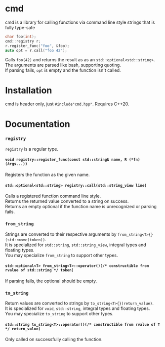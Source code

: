 # cmd
cmd is a library for calling functions via command line style strings that is fully type-safe

````c++
char foo(int);
cmd::registry r;
r.register_func("foo", &foo);
auto opt = r.call("foo 42");
````
Calls `foo(42)` and returns  the result as as an `std::optional<std::string>`.  
The arguments are parsed like bash, supporting quoting.  
If parsing fails, `opt` is empty and the function isn't called.


# Installation
cmd is header only, just `#include"cmd.hpp"`. Requires C++20.

# Documentation

### `registry`
`registry` is a regular type.

#### `void registry::register_func(const std::string& name, R (*fn)(Args...))`
Registers the function as the given name.

#### `std::optional<std::string> registry::call(std::string_view line)`
Calls a registered function command line style.  
Returns the returned value converted to a string on success.  
Returns an empty optional if the function name is unrecognized or parsing fails.

### `from_string`
Strings are converted to their respective arguments by `from_string<T>{}(std::move(token))`.  
It is specialized for `std::string`, `std::string_view`, integral types and floating types.  
You may specialize `from_string` to support other types.

#### `std::optional<T> from_string<T>::operator()(/* constructible from rvalue of std::string */ token)`
If parsing fails, the optional should be empty.

### `to_string`
Return values are converted to strings by `to_string<T>{}(return_value)`.  
It is specialized for `void`, `std::string`, integral types and floating types.  
You may specialize `to_string` to support other types.

#### `std::string to_string<T>::operator()(/* constructible from rvalue of T */ return_value)`
Only called on successfully calling the function.

